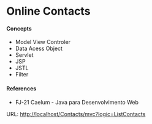 <h1>Online Contacts</h1> 

<h4>Concepts</h4> 
<ul> 
	<li>Model View Controler</li>
	<li>Data Acess Object</li>
	<li>Servlet</li>
	<li>JSP</li>
	<li>JSTL</li>
	<li>Filter</li>
</ul>

<h4>References</h4>
<ul> 
	<li>FJ-21 Caelum - Java para Desenvolvimento Web</li>
</ul>

URL: <a href="http://localhost/Contacts/mvc?logic=ListContacts">http://localhost/Contacts/mvc?logic=ListContacts</a>